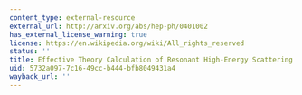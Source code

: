 ```yaml
---
content_type: external-resource
external_url: http://arxiv.org/abs/hep-ph/0401002
has_external_license_warning: true
license: https://en.wikipedia.org/wiki/All_rights_reserved
status: ''
title: Effective Theory Calculation of Resonant High-Energy Scattering
uid: 5732a097-7c16-49cc-b444-bfb8049431a4
wayback_url: ''
---
```

